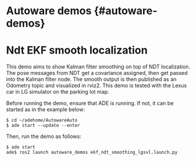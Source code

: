 Autoware demos {#autoware-demos}
==============

# Ndt EKF smooth localization

This demo aims to show Kalman filter smoothing on top of NDT localization. The pose messages from
NDT get a covariance assigned, then get passed into the Kalman filter node. The smooth output is
then published as an Odometry topic and visualized in rviz2. This demo is tested with the Lexus car
in LG simulator on the parking lot map.

Before running the demo, ensure that ADE is running. If not, it can be started as in the example below:

```console
$ cd ~/adehome/AutowareAuto
$ ade start --update --enter
```

Then, run the demo as follows:

```console
$ ade start
ade$ ros2 launch autoware_demos ekf_ndt_smoothing_lgsvl.launch.py
```
